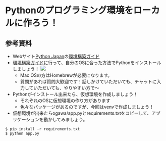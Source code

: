# Pythonのプログラミング環境をローカルに作ろう！

## 参考資料

- Webサイト[Python Japan](https://www.python.jp/)の[環境構築ガイド](https://www.python.jp/install/install.html)
- [環境構築ガイド](https://www.python.jp/install/install.html)に行って、自分のOSに合った方法でPythonをインストールしましょう！
![](https://i.gyazo.com/b38f89e29aed8a1155017f6152214f9d.png)
    - Mac OSの方はHomebrewが必要になります。
    - 質問があれば質問大歓迎です！話しかけていただいても、チャットに入力していただいても、やりやすい方で～
- Pythonがインストール出来たら、仮想環境を作成しましょう！
    - それぞれのOSに仮想環境の作り方があります
    - 色々なパッケージがあるのですが、今回はvenvで作成しましょう！
- 仮想環境が出来たらogawa/app.pyとrequirements.txtをコピーして、アプリケーションを動かしてみましょう。

```
$ pip install -r requirements.txt
$ python app.py
```